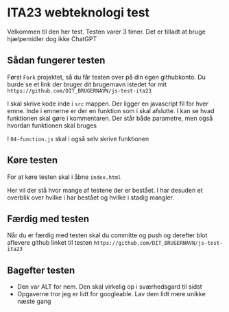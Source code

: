 # ITA23 webteknologi test

Velkommen til den her test. Testen varer 3 timer. Det er tilladt at
bruge hjælpemidler dog ikke ChatGPT

## Sådan fungerer testen

Først `Fork` projektet, så du får testen over på din egen githubkonto.
Du burde se et link der bruger dit brugernavn istedet for
mit `https://github.com/DIT_BRUGERNAVN/js-test-ita23`

I skal skrive kode inde i `src` mappen. Der ligger en javascript fil
for hver emne. Inde i emnerne er der en funktion som i skal afslutte.
I kan se hvad funktionen skal gøre i kommentaren. Der står både
parametre, men også hvordan funktionen skal bruges

I `04-function.js` skal i også selv skrive funktionen

## Køre testen

For at køre testen skal i åbne `index.html`

Her vil der stå hvor mange af testene der er bestået. I har desuden et
overblik over hvilke i har bestået og hvilke i stadig mangler.

## Færdig med testen

Når du er færdig med testen skal du committe og push og derefter blot
aflevere github linket til
testen `https://github.com/DIT_BRUGERNAVN/js-test-ita23`

## Bagefter testen

- Den var ALT for nem. Den skal virkelig op i sværhedsgard til sidst
- Opgaverne tror jeg er lidt for googleable. Lav dem lidt mere unikke
  næste gang